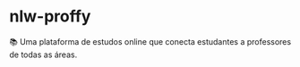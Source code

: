 # nlw-proffy
:books: Uma plataforma de estudos online que conecta estudantes a professores de todas as áreas.
